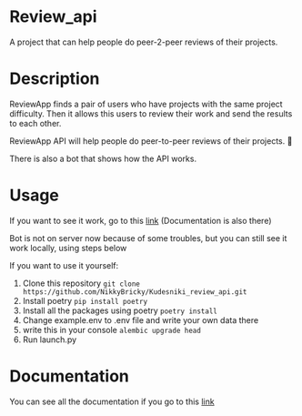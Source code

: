 # Review_api
A project that can help people do peer-2-peer reviews of their projects.
# Description
ReviewApp finds a pair of users who have projects with the same project difficulty. Then it allows this users to review their work and send the results to each other.

ReviewApp API will help people do peer-to-peer reviews of their projects. 🚀

There is also a bot that shows how the API works.
# Usage
If you want to see it work, go to this [link](http://158.160.138.75/docs) (Documentation is also there)

Bot is not on server now because of some troubles, but you can still see it work locally, using steps below

If you want to use it yourself:
1. Clone this repository ```git clone https://github.com/NikkyBricky/Kudesniki_review_api.git```
2. Install poetry ```pip install poetry```
3. Install all the packages using poetry ```poetry install```
4. Change example.env to .env file and write your own data there
5. write this in your console ```alembic upgrade head```
6. Run launch.py 

# Documentation 
You can see all the documentation if you go to this [link](http://158.160.138.75/docs)
